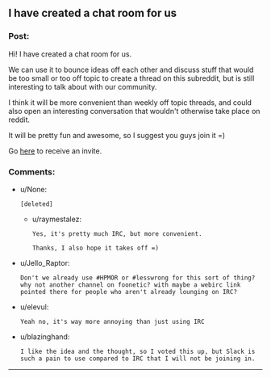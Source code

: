 ## I have created a chat room for us

### Post:

Hi! I have created a chat room for us. 

We can use it to bounce ideas off each other and discuss stuff that would be too small or too off topic to create a thread on this subreddit, but is still interesting to talk about with our community. 

I think it will be more convenient than weekly off topic threads, and could also open an interesting conversation that wouldn't otherwise take place on reddit.

It will be pretty fun and awesome, so I suggest you guys join it =)

Go [here](https://raymestalez.typeform.com/to/TIiWEA) to receive an invite.



### Comments:

- u/None:
  ```
  [deleted]
  ```

  - u/raymestalez:
    ```
    Yes, it's pretty much IRC, but more convenient.

    Thanks, I also hope it takes off =)
    ```

- u/Jello_Raptor:
  ```
  Don't we already use #HPMOR or #lesswrong for this sort of thing? why not another channel on foonetic? with maybe a webirc link pointed there for people who aren't already lounging on IRC?
  ```

- u/elevul:
  ```
  Yeah no, it's way more annoying than just using IRC
  ```

- u/blazinghand:
  ```
  I like the idea and the thought, so I voted this up, but Slack is such a pain to use compared to IRC that I will not be joining in.
  ```

---

